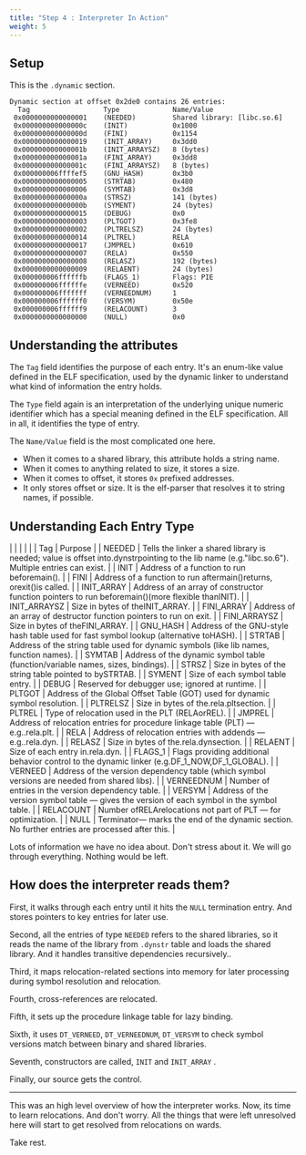 ```yaml
---
title: "Step 4 : Interpreter In Action"
weight: 5
---
```


## Setup

This is the `.dynamic` section.

```
Dynamic section at offset 0x2de0 contains 26 entries:
  Tag                  Type             Name/Value
 0x0000000000000001    (NEEDED)         Shared library: [libc.so.6]
 0x000000000000000c    (INIT)           0x1000
 0x000000000000000d    (FINI)           0x1154
 0x0000000000000019    (INIT_ARRAY)     0x3dd0
 0x000000000000001b    (INIT_ARRAYSZ)   8 (bytes)
 0x000000000000001a    (FINI_ARRAY)     0x3dd8
 0x000000000000001c    (FINI_ARRAYSZ)   8 (bytes)
 0x000000006ffffef5    (GNU_HASH)       0x3b0
 0x0000000000000005    (STRTAB)         0x480
 0x0000000000000006    (SYMTAB)         0x3d8
 0x000000000000000a    (STRSZ)          141 (bytes)
 0x000000000000000b    (SYMENT)         24 (bytes)
 0x0000000000000015    (DEBUG)          0x0
 0x0000000000000003    (PLTGOT)         0x3fe8
 0x0000000000000002    (PLTRELSZ)       24 (bytes)
 0x0000000000000014    (PLTREL)         RELA
 0x0000000000000017    (JMPREL)         0x610
 0x0000000000000007    (RELA)           0x550
 0x0000000000000008    (RELASZ)         192 (bytes)
 0x0000000000000009    (RELAENT)        24 (bytes)
 0x000000006ffffffb    (FLAGS_1)        Flags: PIE
 0x000000006ffffffe    (VERNEED)        0x520
 0x000000006fffffff    (VERNEEDNUM)     1
 0x000000006ffffff0    (VERSYM)         0x50e
 0x000000006ffffff9    (RELACOUNT)      3
 0x0000000000000000    (NULL)           0x0
```

## Understanding the attributes

The `Tag` field identifies the purpose of each entry. It's an enum-like value defined in the ELF specification, used by the dynamic linker to understand what kind of information the entry holds.

The `Type` field again is an interpretation of the underlying unique numeric identifier which has a special meaning defined in the ELF specification. All in all, it identifies the type of entry.

The `Name/Value` field is the most complicated one here.

* When it comes to a shared library, this attribute holds a string name.
* When it comes to anything related to size, it stores a size.
* When it comes to offset, it stores `0x` prefixed addresses.
* It only stores offset or size. It is the elf-parser that resolves it to string names, if possible.

## Understanding Each Entry Type


|  |  |
|  |
| Tag | Purpose |
| NEEDED | Tells the linker a shared library is needed; value is offset into.dynstrpointing to the lib name (e.g."libc.so.6"). Multiple entries can exist. |
| INIT | Address of a function to run beforemain(). |
| FINI | Address of a function to run aftermain()returns, orexit()is called. |
| INIT_ARRAY | Address of an array of constructor function pointers to run beforemain()(more flexible thanINIT). |
| INIT_ARRAYSZ | Size in bytes of theINIT_ARRAY. |
| FINI_ARRAY | Address of an array of destructor function pointers to run on exit. |
| FINI_ARRAYSZ | Size in bytes of theFINI_ARRAY. |
| GNU_HASH | Address of the GNU-style hash table used for fast symbol lookup (alternative toHASH). |
| STRTAB | Address of the string table used for dynamic symbols (like lib names, function names). |
| SYMTAB | Address of the dynamic symbol table (function/variable names, sizes, bindings). |
| STRSZ | Size in bytes of the string table pointed to bySTRTAB. |
| SYMENT | Size of each symbol table entry. |
| DEBUG | Reserved for debugger use; ignored at runtime. |
| PLTGOT | Address of the Global Offset Table (GOT) used for dynamic symbol resolution. |
| PLTRELSZ | Size in bytes of the.rela.pltsection. |
| PLTREL | Type of relocation used in the PLT (RELAorREL). |
| JMPREL | Address of relocation entries for procedure linkage table (PLT) — e.g..rela.plt. |
| RELA | Address of relocation entries with addends — e.g..rela.dyn. |
| RELASZ | Size in bytes of the.rela.dynsection. |
| RELAENT | Size of each entry in.rela.dyn. |
| FLAGS_1 | Flags providing additional behavior control to the dynamic linker (e.g.DF_1_NOW,DF_1_GLOBAL). |
| VERNEED | Address of the version dependency table (which symbol versions are needed from shared libs). |
| VERNEEDNUM | Number of entries in the version dependency table. |
| VERSYM | Address of the version symbol table — gives the version of each symbol in the symbol table. |
| RELACOUNT | Number ofRELArelocations not part of PLT — for optimization. |
| NULL | Terminator— marks the end of the dynamic section. No further entries are processed after this. |


Lots of information we have no idea about. Don't stress about it. We will go through everything. Nothing would be left.

## How does the interpreter reads them?

First, it walks through each entry until it hits the `NULL` termination entry. And stores pointers to key entries for later use.

Second, all the entries of type `NEEDED` refers to the shared libraries, so it reads the name of the library from `.dynstr` table and loads the shared library. And it handles transitive dependencies recursively..

Third, it maps relocation-related sections into memory for later processing during symbol resolution and relocation.

Fourth, cross-references are relocated.

Fifth, it sets up the procedure linkage table for lazy binding.

Sixth, it uses `DT_VERNEED`, `DT_VERNEEDNUM`, `DT_VERSYM` to check symbol versions match between binary and shared libraries.

Seventh, constructors are called, `INIT` and `INIT_ARRAY` .

Finally, our source gets the control.

***

This was an high level overview of how the interpreter works. Now, its time to learn relocations. And don't worry. All the things that were left unresolved here will start to get resolved from relocations on wards.

Take rest.